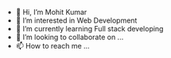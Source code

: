 - 👋 Hi, I’m Mohit Kumar
- 👀 I’m interested in Web Development
- 🌱 I’m currently learning Full stack developing
- 💞️ I’m looking to collaborate on ...
- 📫 How to reach me ...

<!---
msraghav47/msraghav47 is a ✨ special ✨ repository because its `README.md` (this file) appears on your GitHub profile.
You can click the Preview link to take a look at your changes.
--->
